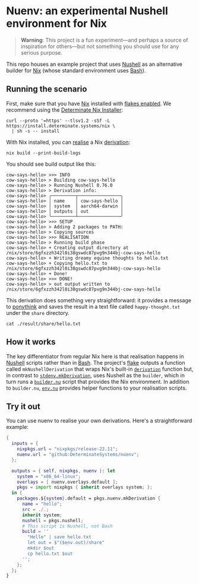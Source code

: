# Nuenv: an experimental Nushell environment for Nix

> **Warning**: This project is a fun experiment&mdash;and perhaps a source of inspiration for
> others&mdash;but not something you should use for any serious purpose.

This repo houses an example project that uses [Nushell] as an alternative builder for [Nix] (whose standard environment uses [Bash]).

## Running the scenario

First, make sure that you have [Nix] installed with [flakes enabled][flake]. We recommend using the [Determinate Nix Installer][dni]:

```shell
curl --proto '=https' --tlsv1.2 -sSf -L https://install.determinate.systems/nix \
  | sh -s -- install
```

With Nix installed, you can [realise] a Nix [derivation]:

```shell
nix build --print-build-logs
```

You should see build output like this:

```shell
cow-says-hello> >>> INFO
cow-says-hello> > Building cow-says-hello
cow-says-hello> > Running Nushell 0.76.0
cow-says-hello> > Derivation info:
cow-says-hello> ╭─────────┬────────────────╮
cow-says-hello> │ name    │ cow-says-hello │
cow-says-hello> │ system  │ aarch64-darwin │
cow-says-hello> │ outputs │ out            │
cow-says-hello> ╰─────────┴────────────────╯
cow-says-hello> >>> SETUP
cow-says-hello> > Adding 2 packages to PATH:
cow-says-hello> > Copying sources
cow-says-hello> >>> REALISATION
cow-says-hello> > Running build phase
cow-says-hello> + Creating output directory at /nix/store/6gfxzzh342l0i38gswdc87pvg9n344bj-cow-says-hello
cow-says-hello> + Writing dreamy equine thoughts to hello.txt
cow-says-hello> + Copying hello.txt to /nix/store/6gfxzzh342l0i38gswdc87pvg9n344bj-cow-says-hello
cow-says-hello> + Done!
cow-says-hello> >>> DONE!
cow-says-hello> > out output written to /nix/store/6gfxzzh342l0i38gswdc87pvg9n344bj-cow-says-hello
```

This derivation does something very straightforward: it provides a message to [ponythink] and saves the result in a text file called `happy-thought.txt` under the `share` directory.

```shell
cat ./result/share/hello.txt
```

## How it works

The key differentiator from regular Nix here is that realisation happens in [Nushell] scripts rather than in [Bash]. The project's [flake] outputs a function called `mkNushellDerivation` that wraps Nix's built-in [`derivation`][derivation] function but, in contrast to [`stdenv.mkDerivation`][stdenv], uses Nushell as the `builder`, which in turn runs a [`builder.nu`](./builder.nu) script that provides the Nix environment. In addition to `builder.nu`, [`env.nu`](./env.nu) provides helper functions to your realisation scripts.

## Try it out

You can use nuenv to realise your own derivations. Here's a straightforward example:

```nix
{
  inputs = {
    nixpkgs.url = "nixpkgs/release-22.11";
    nuenv.url = "github:DeterminateSystems/nuenv";
  };

  outputs = { self, nixpkgs, nuenv }: let
    system = "x86_64-linux";
    overlays = [ nuenv.overlays.default ];
    pkgs = import nixpkgs { inherit overlays system; };
  in {
    packages.${system}.default = pkgs.nuenv.mkDerivation {
      name = "hello";
      src = ./.;
      inherit system;
      nushell = pkgs.nushell;
      # This script is Nushell, not Bash
      build = ''
        "Hello" | save hello.txt
        let out = $"($env.out)/share"
        mkdir $out
        cp hello.txt $out
      '';
    };
  };
}
```

[bash]: https://gnu.org/software/bash
[derivation]: https://zero-to-nix.com/concepts/derivations
[flake]: https://zero-to-nix.com/concepts/flakes
[dni]: https://github.com/DeterminateSystems/nix-installer
[nix]: https://nixos.org
[nushell]: https://nushell.sh
[ponythink]: https://github.com/erkin/ponysay
[realise]: https://zero-to-nix.com/concepts/realisation
[stdenv]: https://ryantm.github.io/nixpkgs/stdenv/stdenv
